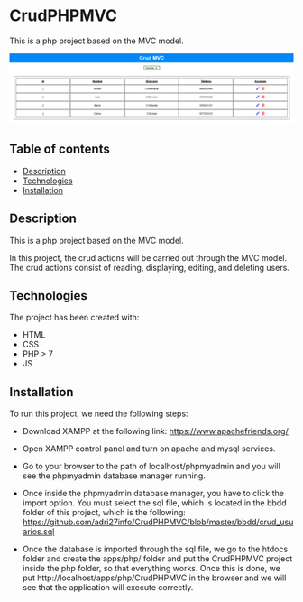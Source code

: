 # CrudPHPMVC

This is a php project based on the MVC model.

![Image text](img/app-preview.png)

## Table of contents

- [Description](#description)
- [Technologies](#technologies)
- [Installation](#installation)

## Description

This is a php project based on the MVC model.

In this project, the crud actions will be carried out through the MVC model. The crud actions consist of reading, displaying, editing, and deleting users.

## Technologies

The project has been created with:

- HTML
- CSS
- PHP > 7
- JS

## Installation

To run this project, we need the following steps:

- Download XAMPP at the following link: https://www.apachefriends.org/

- Open XAMPP control panel and turn on apache and mysql services.

- Go to your browser to the path of localhost/phpmyadmin and you will see the phpmyadmin database manager running.

- Once inside the phpmyadmin database manager, you have to click the import option. You must select the sql file, which is located in the bbdd folder of this project, which is the following: https://github.com/adri27info/CrudPHPMVC/blob/master/bbdd/crud_usuarios.sql

- Once the database is imported through the sql file, we go to the htdocs folder and create the apps/php/ folder and put the CrudPHPMVC project inside the php folder, so that everything works. Once this is done, we put http://localhost/apps/php/CrudPHPMVC in the browser and we will see that the application will execute correctly.
